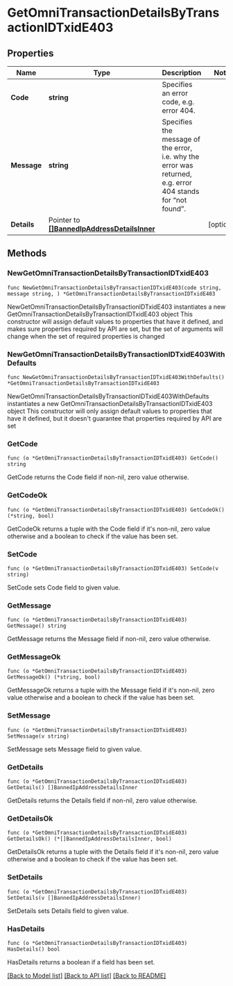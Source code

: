 # GetOmniTransactionDetailsByTransactionIDTxidE403

## Properties

Name | Type | Description | Notes
------------ | ------------- | ------------- | -------------
**Code** | **string** | Specifies an error code, e.g. error 404. | 
**Message** | **string** | Specifies the message of the error, i.e. why the error was returned, e.g. error 404 stands for “not found”. | 
**Details** | Pointer to [**[]BannedIpAddressDetailsInner**](BannedIpAddressDetailsInner.md) |  | [optional] 

## Methods

### NewGetOmniTransactionDetailsByTransactionIDTxidE403

`func NewGetOmniTransactionDetailsByTransactionIDTxidE403(code string, message string, ) *GetOmniTransactionDetailsByTransactionIDTxidE403`

NewGetOmniTransactionDetailsByTransactionIDTxidE403 instantiates a new GetOmniTransactionDetailsByTransactionIDTxidE403 object
This constructor will assign default values to properties that have it defined,
and makes sure properties required by API are set, but the set of arguments
will change when the set of required properties is changed

### NewGetOmniTransactionDetailsByTransactionIDTxidE403WithDefaults

`func NewGetOmniTransactionDetailsByTransactionIDTxidE403WithDefaults() *GetOmniTransactionDetailsByTransactionIDTxidE403`

NewGetOmniTransactionDetailsByTransactionIDTxidE403WithDefaults instantiates a new GetOmniTransactionDetailsByTransactionIDTxidE403 object
This constructor will only assign default values to properties that have it defined,
but it doesn't guarantee that properties required by API are set

### GetCode

`func (o *GetOmniTransactionDetailsByTransactionIDTxidE403) GetCode() string`

GetCode returns the Code field if non-nil, zero value otherwise.

### GetCodeOk

`func (o *GetOmniTransactionDetailsByTransactionIDTxidE403) GetCodeOk() (*string, bool)`

GetCodeOk returns a tuple with the Code field if it's non-nil, zero value otherwise
and a boolean to check if the value has been set.

### SetCode

`func (o *GetOmniTransactionDetailsByTransactionIDTxidE403) SetCode(v string)`

SetCode sets Code field to given value.


### GetMessage

`func (o *GetOmniTransactionDetailsByTransactionIDTxidE403) GetMessage() string`

GetMessage returns the Message field if non-nil, zero value otherwise.

### GetMessageOk

`func (o *GetOmniTransactionDetailsByTransactionIDTxidE403) GetMessageOk() (*string, bool)`

GetMessageOk returns a tuple with the Message field if it's non-nil, zero value otherwise
and a boolean to check if the value has been set.

### SetMessage

`func (o *GetOmniTransactionDetailsByTransactionIDTxidE403) SetMessage(v string)`

SetMessage sets Message field to given value.


### GetDetails

`func (o *GetOmniTransactionDetailsByTransactionIDTxidE403) GetDetails() []BannedIpAddressDetailsInner`

GetDetails returns the Details field if non-nil, zero value otherwise.

### GetDetailsOk

`func (o *GetOmniTransactionDetailsByTransactionIDTxidE403) GetDetailsOk() (*[]BannedIpAddressDetailsInner, bool)`

GetDetailsOk returns a tuple with the Details field if it's non-nil, zero value otherwise
and a boolean to check if the value has been set.

### SetDetails

`func (o *GetOmniTransactionDetailsByTransactionIDTxidE403) SetDetails(v []BannedIpAddressDetailsInner)`

SetDetails sets Details field to given value.

### HasDetails

`func (o *GetOmniTransactionDetailsByTransactionIDTxidE403) HasDetails() bool`

HasDetails returns a boolean if a field has been set.


[[Back to Model list]](../README.md#documentation-for-models) [[Back to API list]](../README.md#documentation-for-api-endpoints) [[Back to README]](../README.md)


